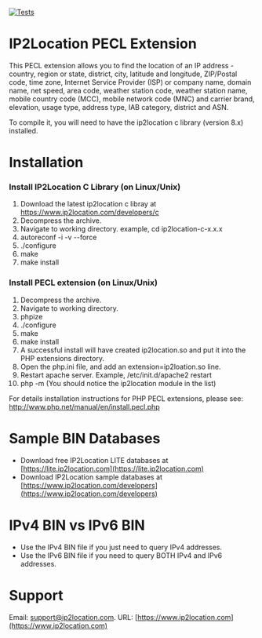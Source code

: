 [![Tests](https://github.com/chrislim2888/IP2Location-PECL-Extension/actions/workflows/tests.yml/badge.svg)](https://github.com/chrislim2888/IP2Location-PECL-Extension/actions/workflows/tests.yml)

# IP2Location PECL Extension
This PECL extension allows you to find the location of an IP address - country, region or state, district, city, latitude and longitude,  ZIP/Postal code, time zone, Internet Service Provider (ISP) or company  name, domain name, net speed, area code, weather station code, weather  station name, mobile country code (MCC), mobile network code (MNC) and  carrier brand, elevation, usage type, address type, IAB category, district and ASN.

To compile it, you will need to have the ip2location c library (version 8.x) installed.

# Installation

### Install IP2Location C Library (on Linux/Unix)
1. Download the latest ip2location c libray at https://www.ip2location.com/developers/c
2. Decompress the archive.
3. Navigate to working directory. example, cd ip2location-c-x.x.x
4. autoreconf -i -v --force
5. ./configure
6. make
7. make install

### Install PECL extension (on Linux/Unix)
1. Decompress the archive.
2. Navigate to working directory.
3. phpize
4. ./configure
5. make
6. make install
7. A successful install will have created ip2location.so and put it into the PHP extensions directory.
8. Open the php.ini file, and add an extension=ip2loation.so line.
9. Restart apache server. Example, /etc/init.d/apache2 restart
10. php -m (You should notice the ip2location module in the list)

For details installation instructions for PHP PECL extensions, please see:
http://www.php.net/manual/en/install.pecl.php

# Sample BIN Databases
* Download free IP2Location LITE databases at [https://lite.ip2location.com](https://lite.ip2location.com)
* Download IP2Location sample databases at [https://www.ip2location.com/developers](https://www.ip2location.com/developers)

# IPv4 BIN vs IPv6 BIN
* Use the IPv4 BIN file if you just need to query IPv4 addresses.
* Use the IPv6 BIN file if you need to query BOTH IPv4 and IPv6 addresses.

# Support
Email: support@ip2location.com.
URL: [https://www.ip2location.com](https://www.ip2location.com)
